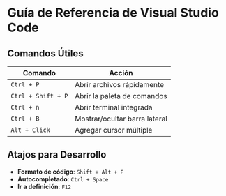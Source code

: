 # Guía de Referencia de Visual Studio Code

## Comandos Útiles
| Comando | Acción |
|---------|--------|
| `Ctrl + P` | Abrir archivos rápidamente |
| `Ctrl + Shift + P` | Abrir la paleta de comandos |
| `Ctrl + ñ` | Abrir terminal integrada |
| `Ctrl + B` | Mostrar/ocultar barra lateral |
| `Alt + Click` | Agregar cursor múltiple |

## Atajos para Desarrollo
- **Formato de código**: `Shift + Alt + F`
- **Autocompletado**: `Ctrl + Space`
- **Ir a definición**: `F12`
